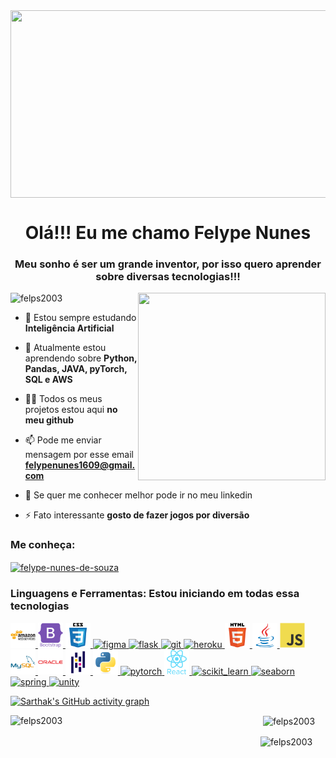 <img align="center" src="https://user-images.githubusercontent.com/101263522/177056663-7a86229f-aa28-4f27-9486-4914105dfcde.gif" height="300" width="800" frameborder="0" scrolling="no" />

<h1 align="center">Olá!!! Eu me chamo Felype Nunes</h1>
<h3 align="center">Meu sonho é ser um grande inventor, por isso quero aprender sobre diversas tecnologias!!!</h3>

<img align="right" src="https://user-images.githubusercontent.com/101263522/177057105-53aea2b9-b099-4211-961a-ae5910b37756.gif" height="300" width="300"/>


<p align="left"> <img src="https://komarev.com/ghpvc/?username=felps2003&label=Profile%20views&color=0e75b6&style=flat" alt="felps2003" /> </p>

- 🔭 Estou sempre estudando **Inteligência Artificial**

- 🌱 Atualmente estou aprendendo sobre **Python, Pandas, JAVA, pyTorch, SQL e AWS**

- 👨‍💻 Todos os meus projetos estou aqui **no meu github**

- 📫 Pode me enviar mensagem por esse email **felypenunes1609@gmail.com**

- 📄 Se quer me conhecer melhor pode ir no meu linkedin

- ⚡ Fato interessante **gosto de fazer jogos por diversão**


<h3 align="left">Me conheça:</h3>
<p align="left">
<a href="https://linkedin.com/in/felype-nunes-de-souza" target="blank"><img align="center" src="https://raw.githubusercontent.com/rahuldkjain/github-profile-readme-generator/master/src/images/icons/Social/linked-in-alt.svg" alt="felype-nunes-de-souza" height="30" width="40" /></a>
</p>


<h3 align="left">Linguagens e Ferramentas: Estou iniciando em todas essa tecnologias</h3>

<p align="left"> <a href="https://aws.amazon.com" target="_blank" rel="noreferrer"> <img src="https://raw.githubusercontent.com/devicons/devicon/master/icons/amazonwebservices/amazonwebservices-original-wordmark.svg" alt="aws" width="40" height="40"/> </a> <a href="https://getbootstrap.com" target="_blank" rel="noreferrer"> <img src="https://raw.githubusercontent.com/devicons/devicon/master/icons/bootstrap/bootstrap-plain-wordmark.svg" alt="bootstrap" width="40" height="40"/> </a> <a href="https://www.w3schools.com/css/" target="_blank" rel="noreferrer"> <img src="https://raw.githubusercontent.com/devicons/devicon/master/icons/css3/css3-original-wordmark.svg" alt="css3" width="40" height="40"/> </a> <a href="https://www.figma.com/" target="_blank" rel="noreferrer"> <img src="https://www.vectorlogo.zone/logos/figma/figma-icon.svg" alt="figma" width="40" height="40"/> </a> <a href="https://flask.palletsprojects.com/" target="_blank" rel="noreferrer"> <img src="https://www.vectorlogo.zone/logos/pocoo_flask/pocoo_flask-icon.svg" alt="flask" width="40" height="40"/> </a> <a href="https://git-scm.com/" target="_blank" rel="noreferrer"> <img src="https://www.vectorlogo.zone/logos/git-scm/git-scm-icon.svg" alt="git" width="40" height="40"/> </a> <a href="https://heroku.com" target="_blank" rel="noreferrer"> <img src="https://www.vectorlogo.zone/logos/heroku/heroku-icon.svg" alt="heroku" width="40" height="40"/> </a> <a href="https://www.w3.org/html/" target="_blank" rel="noreferrer"> <img src="https://raw.githubusercontent.com/devicons/devicon/master/icons/html5/html5-original-wordmark.svg" alt="html5" width="40" height="40"/> </a> <a href="https://www.java.com" target="_blank" rel="noreferrer"> <img src="https://raw.githubusercontent.com/devicons/devicon/master/icons/java/java-original.svg" alt="java" width="40" height="40"/> </a> <a href="https://developer.mozilla.org/en-US/docs/Web/JavaScript" target="_blank" rel="noreferrer"> <img src="https://raw.githubusercontent.com/devicons/devicon/master/icons/javascript/javascript-original.svg" alt="javascript" width="40" height="40"/> </a> <a href="https://www.mysql.com/" target="_blank" rel="noreferrer"> <img src="https://raw.githubusercontent.com/devicons/devicon/master/icons/mysql/mysql-original-wordmark.svg" alt="mysql" width="40" height="40"/> </a> <a href="https://www.oracle.com/" target="_blank" rel="noreferrer"> <img src="https://raw.githubusercontent.com/devicons/devicon/master/icons/oracle/oracle-original.svg" alt="oracle" width="40" height="40"/> </a> <a href="https://pandas.pydata.org/" target="_blank" rel="noreferrer"> <img src="https://raw.githubusercontent.com/devicons/devicon/2ae2a900d2f041da66e950e4d48052658d850630/icons/pandas/pandas-original.svg" alt="pandas" width="40" height="40"/> </a> <a href="https://www.python.org" target="_blank" rel="noreferrer"> <img src="https://raw.githubusercontent.com/devicons/devicon/master/icons/python/python-original.svg" alt="python" width="40" height="40"/> </a> <a href="https://pytorch.org/" target="_blank" rel="noreferrer"> <img src="https://www.vectorlogo.zone/logos/pytorch/pytorch-icon.svg" alt="pytorch" width="40" height="40"/> </a> <a href="https://reactjs.org/" target="_blank" rel="noreferrer"> <img src="https://raw.githubusercontent.com/devicons/devicon/master/icons/react/react-original-wordmark.svg" alt="react" width="40" height="40"/> </a> <a href="https://scikit-learn.org/" target="_blank" rel="noreferrer"> <img src="https://upload.wikimedia.org/wikipedia/commons/0/05/Scikit_learn_logo_small.svg" alt="scikit_learn" width="40" height="40"/> </a> <a href="https://seaborn.pydata.org/" target="_blank" rel="noreferrer"> <img src="https://seaborn.pydata.org/_images/logo-mark-lightbg.svg" alt="seaborn" width="40" height="40"/> </a> <a href="https://spring.io/" target="_blank" rel="noreferrer"> <img src="https://www.vectorlogo.zone/logos/springio/springio-icon.svg" alt="spring" width="40" height="40"/> </a> <a href="https://unity.com/" target="_blank" rel="noreferrer"> <img src="https://www.vectorlogo.zone/logos/unity3d/unity3d-icon.svg" alt="unity" width="40" height="40"/> </a> </p>


[![Sarthak's GitHub activity graph](https://activity-graph.herokuapp.com/graph?username=felps2003&&theme=xcode)](https://github.com/felps2003)

<p><img align="left" src="https://github-readme-stats.vercel.app/api/top-langs?username=felps2003&show_icons=true&locale=en&layout=compact&theme=tokyonight" alt="felps2003" height="300" width="400" /></p>
<p>&nbsp;<img align="center" src="https://github-readme-stats.vercel.app/api?username=felps2003&show_icons=true&locale=en&theme=tokyonight" alt="felps2003" height="300" width="400" /></p>
<p><img align="center" src="https://github-readme-streak-stats.herokuapp.com/?user=felps2003&&theme=tokyonight" alt="felps2003" /></p>
